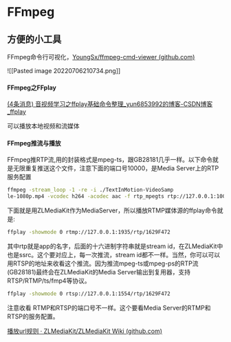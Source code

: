 # FFmpeg

## 方便的小工具

FFmpeg命令行可视化，[YoungSx/ffmpeg-cmd-viewer (github.com)](https://github.com/YoungSx/ffmpeg-cmd-viewer)

![[Pasted image 20220706210734.png]]


#### FFmpeg之FFplay

[(4条消息) 音视频学习之ffplay基础命令整理_yun6853992的博客-CSDN博客_ffplay](https://blog.csdn.net/yun6853992/article/details/121870678)

可以播放本地视频和流媒体

#### FFmpeg推流与播放

FFmpeg推RTP流,用的封装格式是mpeg-ts，跟GB28181几乎一样。以下命令就是无限重复推送这个文件，注意下面的端口号10000，是Media Server上的RTP服务配置

```bash
ffmpeg -stream_loop -1 -re -i ./TextInMotion-VideoSamp  
le-1080p.mp4 -vcodec h264 -acodec aac -f rtp_mpegts rtp://127.0.0.1:10000
```

下面就是用ZLMediaKit作为MediaServer，所以播放RTMP媒体源的ffplay命令就是:

```bash
ffplay -showmode 0 rtmp://127.0.0.1:1935/rtp/1629F472
```

其中rtp就是app的名字，后面的十六进制字符串就是stream id，在ZLMediaKit中也是ssrc。这个要对应上，每一次推流，stream id都不一样。当然，你可以可以用RTSP的地址来收看这个推流。因为推流mpeg-ts或mpeg-ps的RTP流(GB28181)最终会在ZLMediaKit的Media Server输出到复用器，支持RTSP/RTMP/ts/fmp4等协议。

```bash
ffplay -showmode 0 rtsp://127.0.0.1:1554/rtp/1629F472
```

注意收看 RTMP和RTSP的端口号不一样。这个要看Media Server的RTMP和RTSP的服务配置。

[播放url规则 · ZLMediaKit/ZLMediaKit Wiki (github.com)](https://github.com/ZLMediaKit/ZLMediaKit/wiki/%E6%92%AD%E6%94%BEurl%E8%A7%84%E5%88%99)


